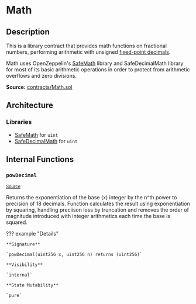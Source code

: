 # Math

## Description

This is a library contract that provides math functions on fractional numbers, performing arithmetic with unsigned [fixed-point decimals](https://en.wikipedia.org/wiki/Fixed-point_arithmetic).

[^1]: Math currently provides a `power` function for calculating the exponentiation of a decimal number to 18 decimal places.

Math uses OpenZeppelin's [SafeMath](SafeMath.md) library and SafeDecimalMath library for most of its basic arithmetic operations in order to protect from arithmetic overflows and zero divisions.

**Source:** [contracts/Math.sol](https://github.com/Synthetixio/synthetix/tree/v2.22.4/contracts/Math.sol)

## Architecture

### Libraries

- [SafeMath](/contracts/source/libraries/SafeMath) for `uint`
- [SafeDecimalMath](/contracts/source/libraries/SafeDecimalMath) for `uint`

## Internal Functions

### `powDecimal`

<sub>[Source](https://github.com/Synthetixio/synthetix/tree/v2.22.4/contracts/Math.sol#L18)</sub>

Returns the exponentiation of the base (x) integer by the n^th power to precision of 18 decimals. Function calculates the result using exponentiation by squaring, handling preciison loss by truncation and removes the order of magnitude introduced with integer arithmetics each time the base is squared.

??? example "Details"

    **Signature**

    `powDecimal(uint256 x, uint256 n) returns (uint256)`

    **Visibility**

    `internal`

    **State Mutability**

    `pure`
